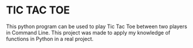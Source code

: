 # TIC TAC TOE
This python program can be used to play Tic Tac Toe between two players in Command Line.
This project was made to apply my knowledge of functions in Python in a real project.
